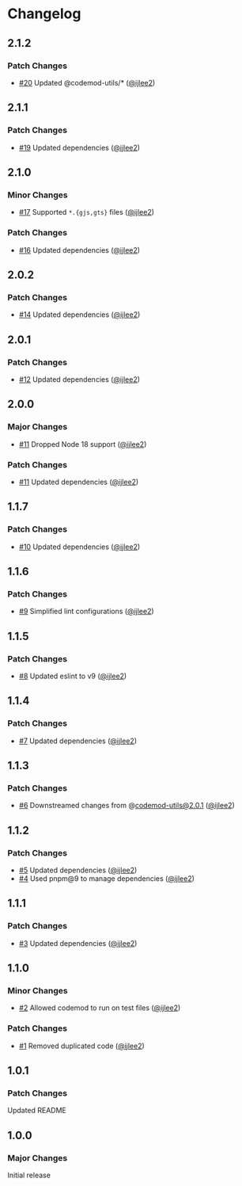 # Changelog

## 2.1.2

### Patch Changes

- [#20](https://github.com/ijlee2/ember-codemod-remove-inject-as-service/pull/20) Updated @codemod-utils/\* ([@ijlee2](https://github.com/ijlee2))

## 2.1.1

### Patch Changes

- [#19](https://github.com/ijlee2/ember-codemod-remove-inject-as-service/pull/19) Updated dependencies ([@ijlee2](https://github.com/ijlee2))

## 2.1.0

### Minor Changes

- [#17](https://github.com/ijlee2/ember-codemod-remove-inject-as-service/pull/17) Supported `*.{gjs,gts}` files ([@ijlee2](https://github.com/ijlee2))

### Patch Changes

- [#16](https://github.com/ijlee2/ember-codemod-remove-inject-as-service/pull/16) Updated dependencies ([@ijlee2](https://github.com/ijlee2))

## 2.0.2

### Patch Changes

- [#14](https://github.com/ijlee2/ember-codemod-remove-inject-as-service/pull/14) Updated dependencies ([@ijlee2](https://github.com/ijlee2))

## 2.0.1

### Patch Changes

- [#12](https://github.com/ijlee2/ember-codemod-remove-inject-as-service/pull/12) Updated dependencies ([@ijlee2](https://github.com/ijlee2))

## 2.0.0

### Major Changes

- [#11](https://github.com/ijlee2/ember-codemod-remove-inject-as-service/pull/11) Dropped Node 18 support ([@ijlee2](https://github.com/ijlee2))

### Patch Changes

- [#11](https://github.com/ijlee2/ember-codemod-remove-inject-as-service/pull/11) Updated dependencies ([@ijlee2](https://github.com/ijlee2))

## 1.1.7

### Patch Changes

- [#10](https://github.com/ijlee2/ember-codemod-remove-inject-as-service/pull/10) Updated dependencies ([@ijlee2](https://github.com/ijlee2))

## 1.1.6

### Patch Changes

- [#9](https://github.com/ijlee2/ember-codemod-remove-inject-as-service/pull/9) Simplified lint configurations ([@ijlee2](https://github.com/ijlee2))

## 1.1.5

### Patch Changes

- [#8](https://github.com/ijlee2/ember-codemod-remove-inject-as-service/pull/8) Updated eslint to v9 ([@ijlee2](https://github.com/ijlee2))

## 1.1.4

### Patch Changes

- [#7](https://github.com/ijlee2/ember-codemod-remove-inject-as-service/pull/7) Updated dependencies ([@ijlee2](https://github.com/ijlee2))

## 1.1.3

### Patch Changes

- [#6](https://github.com/ijlee2/ember-codemod-remove-inject-as-service/pull/6) Downstreamed changes from @codemod-utils@2.0.1 ([@ijlee2](https://github.com/ijlee2))

## 1.1.2

### Patch Changes

- [#5](https://github.com/ijlee2/ember-codemod-remove-inject-as-service/pull/5) Updated dependencies ([@ijlee2](https://github.com/ijlee2))
- [#4](https://github.com/ijlee2/ember-codemod-remove-inject-as-service/pull/4) Used pnpm@9 to manage dependencies ([@ijlee2](https://github.com/ijlee2))

## 1.1.1

### Patch Changes

- [#3](https://github.com/ijlee2/ember-codemod-remove-inject-as-service/pull/3) Updated dependencies ([@ijlee2](https://github.com/ijlee2))

## 1.1.0

### Minor Changes

- [#2](https://github.com/ijlee2/ember-codemod-remove-inject-as-service/pull/2) Allowed codemod to run on test files ([@ijlee2](https://github.com/ijlee2))

### Patch Changes

- [#1](https://github.com/ijlee2/ember-codemod-remove-inject-as-service/pull/1) Removed duplicated code ([@ijlee2](https://github.com/ijlee2))

## 1.0.1

### Patch Changes

Updated README

## 1.0.0

### Major Changes

Initial release
